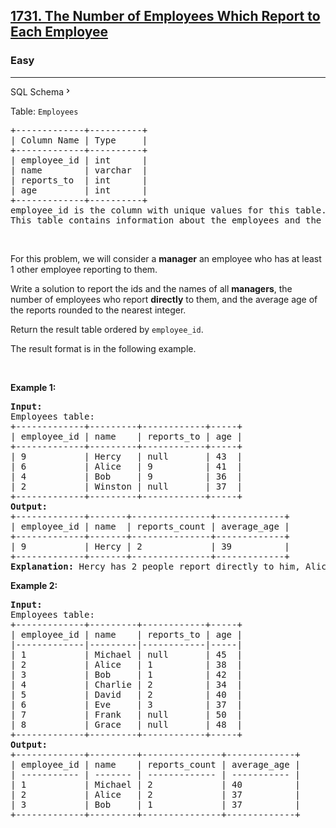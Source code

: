 <h2><a href="https://leetcode.com/problems/the-number-of-employees-which-report-to-each-employee/">1731. The Number of Employees Which Report to Each Employee</a></h2><h3>Easy</h3><hr><div class="sql-schema-wrapper__3VBi"><a class="sql-schema-link__3cEg">SQL Schema<svg viewBox="0 0 24 24" width="1em" height="1em" class="icon__1Md2"><path fill-rule="evenodd" d="M10 6L8.59 7.41 13.17 12l-4.58 4.59L10 18l6-6z"></path></svg></a></div><div><p>Table: <code>Employees</code></p>

<pre style="position: relative;">+-------------+----------+
| Column Name | Type     |
+-------------+----------+
| employee_id | int      |
| name        | varchar  |
| reports_to  | int      |
| age         | int      |
+-------------+----------+
employee_id is the column with unique values for this table.
This table contains information about the employees and the id of the manager they report to. Some employees do not report to anyone (reports_to is null). 
<div class="open_grepper_editor" title="Edit &amp; Save To Grepper"></div></pre>

<p>&nbsp;</p>

<p>For this problem, we will consider a <strong>manager</strong> an employee who has at least 1 other employee reporting to them.</p>

<p>Write a solution to report the ids and the names of all <strong>managers</strong>, the number of employees who report <strong>directly</strong> to them, and the average age of the reports rounded to the nearest integer.</p>

<p>Return the result table ordered by <code>employee_id</code>.</p>

<p>The&nbsp;result format is in the following example.</p>

<p>&nbsp;</p>
<p><strong class="example">Example 1:</strong></p>

<pre style="position: relative;"><strong>Input:</strong> 
Employees table:
+-------------+---------+------------+-----+
| employee_id | name    | reports_to | age |
+-------------+---------+------------+-----+
| 9           | Hercy   | null       | 43  |
| 6           | Alice   | 9          | 41  |
| 4           | Bob     | 9          | 36  |
| 2           | Winston | null       | 37  |
+-------------+---------+------------+-----+
<strong>Output:</strong> 
+-------------+-------+---------------+-------------+
| employee_id | name  | reports_count | average_age |
+-------------+-------+---------------+-------------+
| 9           | Hercy | 2             | 39          |
+-------------+-------+---------------+-------------+
<strong>Explanation:</strong> Hercy has 2 people report directly to him, Alice and Bob. Their average age is (41+36)/2 = 38.5, which is 39 after rounding it to the nearest integer.
<div class="open_grepper_editor" title="Edit &amp; Save To Grepper"></div></pre>

<p><strong class="example">Example 2:</strong></p>

<pre style="position: relative;"><strong>Input:</strong> 
Employees table:
+-------------+---------+------------+-----+ 
| employee_id | name &nbsp; &nbsp;| reports_to | age |
|-------------|---------|------------|-----|
| 1 &nbsp; &nbsp; &nbsp; &nbsp; &nbsp; | Michael | null &nbsp; &nbsp; &nbsp; | 45 &nbsp;|
| 2 &nbsp; &nbsp; &nbsp; &nbsp; &nbsp; | Alice &nbsp; | 1 &nbsp; &nbsp; &nbsp; &nbsp; &nbsp;| 38 &nbsp;|
| 3 &nbsp; &nbsp; &nbsp; &nbsp; &nbsp; | Bob &nbsp; &nbsp; | 1 &nbsp; &nbsp; &nbsp; &nbsp; &nbsp;| 42 &nbsp;|
| 4 &nbsp; &nbsp; &nbsp; &nbsp; &nbsp; | Charlie | 2 &nbsp; &nbsp; &nbsp; &nbsp; &nbsp;| 34 &nbsp;|
| 5 &nbsp; &nbsp; &nbsp; &nbsp; &nbsp; | David &nbsp; | 2 &nbsp; &nbsp; &nbsp; &nbsp; &nbsp;| 40 &nbsp;|
| 6 &nbsp; &nbsp; &nbsp; &nbsp; &nbsp; | Eve &nbsp; &nbsp; | 3 &nbsp; &nbsp; &nbsp; &nbsp; &nbsp;| 37 &nbsp;|
| 7 &nbsp; &nbsp; &nbsp; &nbsp; &nbsp; | Frank &nbsp; | null &nbsp; &nbsp; &nbsp; | 50 &nbsp;|
| 8 &nbsp; &nbsp; &nbsp; &nbsp; &nbsp; | Grace &nbsp; | null &nbsp; &nbsp; &nbsp; | 48 &nbsp;|
+-------------+---------+------------+-----+ 
<strong>Output:</strong> 
+-------------+---------+---------------+-------------+
| employee_id | name &nbsp; &nbsp;| reports_count | average_age |
| ----------- | ------- | ------------- | ----------- |
| 1 &nbsp; &nbsp; &nbsp; &nbsp; &nbsp; | Michael | 2 &nbsp; &nbsp; &nbsp; &nbsp; &nbsp; &nbsp; | 40 &nbsp; &nbsp; &nbsp; &nbsp; &nbsp;|
| 2 &nbsp; &nbsp; &nbsp; &nbsp; &nbsp; | Alice &nbsp; | 2 &nbsp; &nbsp; &nbsp; &nbsp; &nbsp; &nbsp; | 37 &nbsp; &nbsp; &nbsp; &nbsp; &nbsp;|
| 3 &nbsp; &nbsp; &nbsp; &nbsp; &nbsp; | Bob &nbsp; &nbsp; | 1 &nbsp; &nbsp; &nbsp; &nbsp; &nbsp; &nbsp; | 37 &nbsp; &nbsp; &nbsp; &nbsp; &nbsp;|
+-------------+---------+---------------+-------------+

<div class="open_grepper_editor" title="Edit &amp; Save To Grepper"></div></pre>
</div>